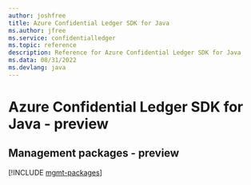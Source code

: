 ```yaml
---
author: joshfree
title: Azure Confidential Ledger SDK for Java
ms.author: jfree
ms.service: confidentialledger
ms.topic: reference
description: Reference for Azure Confidential Ledger SDK for Java
ms.data: 08/31/2022
ms.devlang: java
---
```

# Azure Confidential Ledger SDK for Java - preview

## Management packages - preview
[!INCLUDE [mgmt-packages](confidential-ledger-mgmt-index.md)]